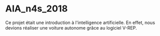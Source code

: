 # AIA_n4s_2018

Ce projet était une introduction à l'intelligence artificielle. En effet, nous devions réaliser une voiture autonome grâce au logiciel V-REP.
